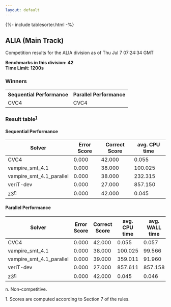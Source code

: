 ```yaml
---
layout: default
---
```

{%- include tablesorter.html -%}

##  ALIA (Main Track)

Competition results for the ALIA division as of Thu Jul 7 07:24:34 GMT

**Benchmarks in this division: 42**
<br/>
**Time Limit: 1200s**


### Winners
<table>
<tr>
<th class="center">Sequential Performance</th>
<th class="center">Parallel Performance</th>
</tr>
<tr class="center">
<td>CVC4</td>
<td>CVC4</td>
</tr>
</table>

### Result table<sup><a href="#fn1">1</a></sup>

#### Sequential Performance
<table id="sequential" class="result sorted">
<thead>
<tr>
<th class="center">Solver</th>
<th class="center">Error Score</th>
<th class="center">Correct Score</th>
<th class="center">avg. CPU time </th>
</tr>
</thead>
<tr>
<td>CVC4</td>
<td class="right">0.000</td>
<td class="right">42.000</td>
<td class="right">0.055</td>
</tr>
<tr>
<td>vampire_smt_4.1</td>
<td class="right">0.000</td>
<td class="right">38.000</td>
<td class="right">100.025</td>
</tr>
<tr>
<td>vampire_smt_4.1_parallel</td>
<td class="right">0.000</td>
<td class="right">38.000</td>
<td class="right">232.315</td>
</tr>
<tr>
<td>veriT-dev</td>
<td class="right">0.000</td>
<td class="right">27.000</td>
<td class="right">857.150</td>
</tr>
<tr>
<td>z3<SUP><a href="#fn">n</a></SUP>
</td>
<td class="right">0.000</td>
<td class="right">42.000</td>
<td class="right">0.045</td>
</tr>
</table>

#### Parallel Performance
<table id="parallel" class="result sorted">
<thead>
<tr>
<th class="center">Solver</th>
<th class="center">Error Score</th>
<th class="center">Correct Score</th>
<th class="center">avg. CPU time </th>
<th class="center">avg. WALL time </th>
<th class="center">Unsolved</th>
</tr>
</thead>
<tr>
<td>CVC4</td>
<td class="right">0.000</td>
<td class="right">42.000</td>
<td class="right">0.055</td>
<td class="right">0.057</td>
<td class="right">0</td>
</tr>
<tr>
<td>vampire_smt_4.1</td>
<td class="right">0.000</td>
<td class="right">38.000</td>
<td class="right">100.025</td>
<td class="right">99.566</td>
<td class="right">4</td>
</tr>
<tr>
<td>vampire_smt_4.1_parallel</td>
<td class="right">0.000</td>
<td class="right">39.000</td>
<td class="right">359.011</td>
<td class="right">91.960</td>
<td class="right">3</td>
</tr>
<tr>
<td>veriT-dev</td>
<td class="right">0.000</td>
<td class="right">27.000</td>
<td class="right">857.611</td>
<td class="right">857.158</td>
<td class="right">15</td>
</tr>
<tr>
<td>z3<SUP><a href="#fn">n</a></SUP>
</td>
<td class="right">0.000</td>
<td class="right">42.000</td>
<td class="right">0.045</td>
<td class="right">0.046</td>
<td class="right">0</td>
</tr>
</table>

<span id="fn"> n. Non-competitive.</span>

<span id="fn1"> 1. Scores are computed according to Section 7 of the rules.</span>


